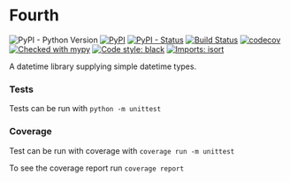 # Fourth

![PyPI - Python Version](https://img.shields.io/pypi/pyversions/fourth)
[![PyPI](https://img.shields.io/pypi/v/fourth.svg)](https://pypi.org/project/fourth/)
[![PyPI - Status](https://img.shields.io/pypi/status/fourth)](https://pypi.org/project/fourth/)
[![Build Status](https://travis-ci.com/LincolnPuzey/Fourth.svg?branch=master)](https://travis-ci.com/LincolnPuzey/Fourth)
[![codecov](https://codecov.io/gh/LincolnPuzey/Fourth/branch/master/graph/badge.svg)](https://codecov.io/gh/LincolnPuzey/Fourth)
[![Checked with mypy](http://www.mypy-lang.org/static/mypy_badge.svg)](http://mypy-lang.org/)
[![Code style: black](https://img.shields.io/badge/code%20style-black-000000.svg)](https://github.com/psf/black)
[![Imports: isort](https://img.shields.io/badge/imports-isort-ef8336.svg)](https://timothycrosley.github.io/isort/)

A datetime library supplying simple datetime types.

### Tests

Tests can be run with `python -m unittest`

### Coverage

Test can be run with coverage with `coverage run -m unittest`

To see the coverage report run `coverage report`
